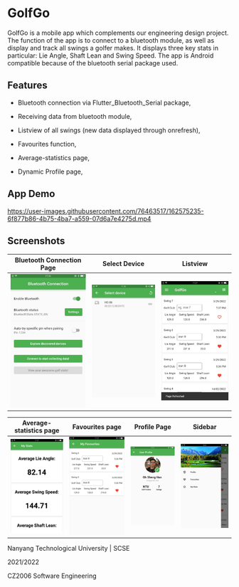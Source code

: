 
# GolfGo
GolfGo is a mobile app which complements our engineering design project. The function of the app is to connect to a bluetooth module, as well as display and track all swings a golfer makes. It displays three key stats in particular: Lie Angle, Shaft Lean and Swing Speed. The app is Android compatible because of the bluetooth serial package used. 

## Features

+ Bluetooth connection via Flutter_Bluetooth_Serial package,

+ Receiving data from bluetooth module,

+ Listview of all swings (new data displayed through onrefresh),

+ Favourites function,

+ Average-statistics page,

+ Dynamic Profile page,

## App Demo

https://user-images.githubusercontent.com/76463517/162575235-6f877b86-4b75-4ba7-a559-07d6a7e4275d.mp4

## Screenshots

Bluetooth Connection Page |  Select Device  |  Listview 
:---:|:---:|:---:|
<img src = "assets\bluetooth_connection.jpg" />  |  <img src = "assets\select_device.jpg" />  |  <img src = "assets\listview_after_swings.jpg" />  |  

Average-statistics page |  Favourites page  | Profile Page | Sidebar
:---:|:---:|:---:|:---:|
<img src = "assets\average_stats.jpg" />   |  <img src = "assets\favourites_page.jpg" /> | <img src = "assets\profile_page.jpg" /> | <img src = "assets\sidebar.jpg" /> |

Nanyang Technological University | SCSE

2021/2022

CZ2006 Software Engineering
